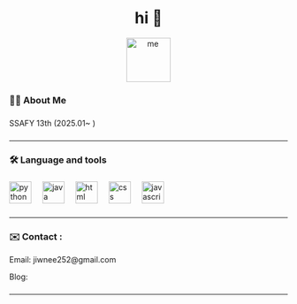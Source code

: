 ###

<h1 align="center">hi 👋</h1>
    <div align="center">
        <img src="" height="80" alt="me" />
    </div>

###

<h3 align="left">👩‍💻  About Me</h3>

###

<p align="left">SSAFY 13th (2025.01~ )<br>

###
_______

<h3 align="left">🛠 Language and tools</h3>

###

<div align="left">
  <img src="https://cdn.jsdelivr.net/gh/devicons/devicon/icons/python/python-original-wordmark.svg" height="40" alt="python logo"  />
  <img width="12" />
  <img src="https://cdn.jsdelivr.net/gh/devicons/devicon/icons/java/java-original.svg" height="40" alt="java logo"  />
  <img width="12" />
  <img src="https://cdn.jsdelivr.net/gh/devicons/devicon/icons/html/html-original.svg" height="40" alt="html logo"  />
  <img width="12" />
  <img src="https://cdn.jsdelivr.net/gh/devicons/devicon/icons/css/css-original.svg" height="40" alt="css logo"  />
  <img width="12" />
  <img src="https://cdn.jsdelivr.net/gh/devicons/devicon/icons/javascript/javascript-original.svg" height="40" alt="javascript logo"  />
  <img width="12" />
  
</div>

###
_______

<h3 align="left">✉️   Contact :</h3>
    <div align="left">
        <p>Email: jiwnee252@gmail.com</p>
        <p>Blog: </p>
    </div>

###
_______